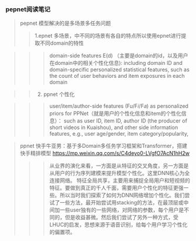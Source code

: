 ### pepnet阅读笔记
>pepnet 模型解决的是多场景多任务问题
>> 1.epnet 多场景，中不同的场景有各自的特点所以使用epnet进行提取不同domain的特性

>>> domain-side features E(d) （主要是domain的id，以及用户在domain中的相关个性化信息): including domain ID and domain-specific personalized
statistical features, such as the count of user behaviors and item
exposures in each domain

>> 2. ppnet 个性化

>>> user/item/author-side features (F𝑢/F𝑖/F𝑎) as personalized priors for PPNet（就是用户的个性化信息和item的个性化信息）： such as user ID, item ID, author ID (the producer of short videos in Kuaishou), and other side information features, e.g., user age/gender, item category/popularity,

>ppnet 快手牛亚男：基于多Domain多任务学习框架和Transformer，搭建快手精排模型 https://mp.weixin.qq.com/s/C4deyo0-LVgfO7AcN1hH2w
>>> 从业界的演化来看，一方面是从特征的交叉角度，另一方面是从用户的行为序列建模来提升模型个性化。这里DNN核心为全连接网络。 特征全局共享，主要用来捕捉全局用户和短视频的特征。要做到真正的千人千面，需要用户个性化的特征更强一些。所以当时我们探索了如何为DNN网络增加个性化。我们尝试了一些方法，最开始尝试用stacking的方法，在最顶层或中间加一些user独有的一些网络，对网络的参数，每个用户是不同的，但是收益甚微。然后我们尝试了另外一种方式，受LHUC的启发，思想来源于语音识别，给每个用户学习个性化的偏置项。


